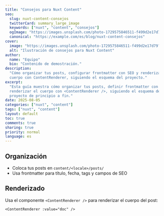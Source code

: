 ```yaml
---
title: "Consejos para Nuxt Content"
seo:
  slug: nuxt-content-consejos
  twitterCard: summary_large_image
  keywords: ["nuxt", "content", "consejos"]
  ogImage: "https://images.unsplash.com/photo-1729575846511-f499d2e17d79?fm=jpg&q=60&w=3000&ixlib=rb-4.1.0&ixid=M3wxMjA3fDB8MHxzZWFyY2h8Mnx8YmFzaWMlMjBiYWNrZ3JvdW5kfGVufDB8fDB8fHww"
  canonical: "https://example.com/es/blog/nuxt-content-consejos"
cover:
  image: "https://images.unsplash.com/photo-1729575846511-f499d2e17d79?fm=jpg&q=60&w=3000&ixlib=rb-4.1.0&ixid=M3wxMjA3fDB8MHxzZWFyY2h8Mnx8YmFzaWMlMjBiYWNrZ3JvdW5kfGVufDB8fDB8fHww"
  alt: "Ilustración de consejos para Nuxt Content"
author:
  name: "Equipo"
  bio: "Contenido de demostración."
description:
  "Cómo organizar tus posts, configurar frontmatter con SEO y renderizar el
  cuerpo con ContentRenderer, siguiendo el esquema del proyecto."
excerpt:
  "Esta guía muestra cómo organizar tus posts, definir frontmatter con SEO y
  renderizar el cuerpo con <ContentRenderer />, siguiendo el esquema del
  proyecto de principio a fin."
date: 2025-08-05
categories: ["nuxt", "content"]
tags: ["nuxt", "content"]
layout: default
toc: true
comments: true
sharing: true
priority: normal
language: es
---
```


## Organización

- Coloca tus posts en `content/<locale>/posts/`
- Usa frontmatter para título, fecha, tags y campos de SEO

## Renderizado

Usa el componente `<ContentRenderer />` para renderizar el cuerpo del post:

```vue
<ContentRenderer :value="doc" />
```
